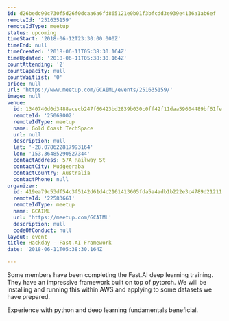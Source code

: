 ```yaml
---
id: d26bedc90c730f5d26f0dcaa6a6fd865121e0b01f3bfcdd3e939e4136a1ab6ef
remoteId: '251635159'
remoteIdType: meetup
status: upcoming
timeStart: '2018-06-12T23:30:00.000Z'
timeEnd: null
timeCreated: '2018-06-11T05:38:30.164Z'
timeUpdated: '2018-06-11T05:38:30.164Z'
countAttending: '2'
countCapacity: null
countWaitlist: '0'
price: null
url: 'https://www.meetup.com/GCAIML/events/251635159/'
image: null
venue:
  id: 1340740d0d3488acecb247f66423bd2839b030c0ff42f11daa59604489bf61fe
  remoteId: '25069002'
  remoteIdType: meetup
  name: Gold Coast TechSpace
  url: null
  description: null
  lat: '-28.078622817993164'
  lon: '153.36485290527344'
  contactAddress: 57A Railway St
  contactCity: Mudgeeraba
  contactCountry: Australia
  contactPhone: null
organizer:
  id: 419ea79c53df54c3f5142d61d4c2161413605fda5a4adb1b222e3c4789d21211
  remoteId: '22583661'
  remoteIdType: meetup
  name: GCAIML
  url: 'https://meetup.com/GCAIML'
  description: null
  codeOfConduct: null
layout: event
title: Hackday - Fast.AI Framework
date: '2018-06-11T05:38:30.164Z'

---
```

<p>Some members have been completing the Fast.AI deep learning training. They have an impressive framework built on top of pytorch. We will be installing and running this within AWS and applying to some datasets we have prepared.</p> <p>Experience with python and deep learning fundamentals beneficial.</p>
